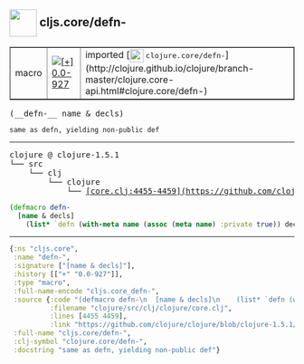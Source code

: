## <img width="48px" valign="middle" src="http://i.imgur.com/Hi20huC.png"> cljs.core/defn-

 <table border="1">
<tr>
<td>macro</td>
<td><a href="https://github.com/cljsinfo/api-refs/tree/0.0-927"><img valign="middle" alt="[+] 0.0-927" src="https://img.shields.io/badge/+-0.0--927-lightgrey.svg"></a> </td>
<td>
imported [<img height="24px" valign="middle" src="http://i.imgur.com/1GjPKvB.png"> <samp>clojure.core/defn-</samp>](http://clojure.github.io/clojure/branch-master/clojure.core-api.html#clojure.core/defn-)
</td>
</tr>
</table>

 <samp>
(__defn-__ name & decls)<br>
</samp>

```
same as defn, yielding non-public def
```

---

 <pre>
clojure @ clojure-1.5.1
└── src
    └── clj
        └── clojure
            └── <ins>[core.clj:4455-4459](https://github.com/clojure/clojure/blob/clojure-1.5.1/src/clj/clojure/core.clj#L4455-L4459)</ins>
</pre>

```clj
(defmacro defn-
  [name & decls]
    (list* `defn (with-meta name (assoc (meta name) :private true)) decls))
```


---

```clj
{:ns "cljs.core",
 :name "defn-",
 :signature ["[name & decls]"],
 :history [["+" "0.0-927"]],
 :type "macro",
 :full-name-encode "cljs.core_defn-",
 :source {:code "(defmacro defn-\n  [name & decls]\n    (list* `defn (with-meta name (assoc (meta name) :private true)) decls))",
          :filename "clojure/src/clj/clojure/core.clj",
          :lines [4455 4459],
          :link "https://github.com/clojure/clojure/blob/clojure-1.5.1/src/clj/clojure/core.clj#L4455-L4459"},
 :full-name "cljs.core/defn-",
 :clj-symbol "clojure.core/defn-",
 :docstring "same as defn, yielding non-public def"}

```
